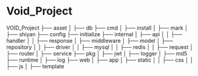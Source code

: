 # Void_Project
VOID_Project
    ├── asset
    │    ├── db
    ├── cmd
    │    ├── install
    │    ├── mark
    │    ├── shiyan
    ├── config
    ├── initialize
    ├── internal
    │    ├── api
    │    │    ├── handler
    │    │    ├── response
    │    ├── middleware
    │    ├── model
    │    ├── repository
    │    │    ├── driver
    │    │    ├── mysql
    │    │    ├── redis
    │    │    ├── request
    │    ├── router
    │    ├── service
    ├── pkg
    │    ├── jwt
    │    ├── logger
    │    ├── md5
    ├── runtime
    │    ├── log
    ├── web
    │    ├── app
    │    ├── static
    │    │    ├── css
    │    │    ├── js
    │    ├── template

